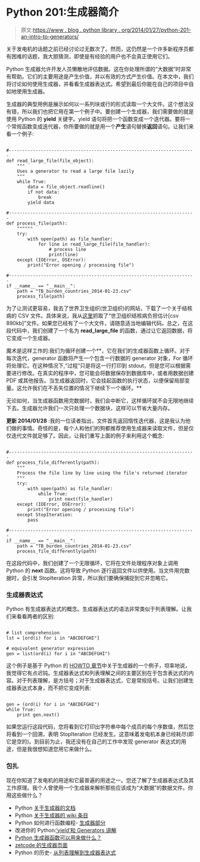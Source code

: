 # Python 201:生成器简介

> 原文:[https://www . blog . python library . org/2014/01/27/python-201-an-intro-to-generators/](https://www.blog.pythonlibrary.org/2014/01/27/python-201-an-intro-to-generators/)

关于发电机的话题之前已经讨论过无数次了。然而，这仍然是一个许多新程序员都有困难的话题，我大胆猜测，即使是有经验的用户也不会真正使用它们。

Python 生成器允许开发人员懒散地评估数据。这在你处理所谓的“大数据”时非常有帮助。它们的主要用途是产生价值，并以有效的方式产生价值。在本文中，我们将讨论如何使用生成器，并看看生成器表达式。希望到最后你能在自己的项目中自如地使用生成器。

生成器的典型用例是展示如何以一系列块或行的形式读取一个大文件。这个想法没有错，所以我们也把它用在第一个例子中。要创建一个生成器，我们需要做的就是使用 Python 的 **yield** 关键字。yield 语句将把一个函数变成一个迭代器。要将一个常规函数变成迭代器，你所要做的就是用一个**产生**语句替换**返回**语句。让我们来看一个例子:

```

#----------------------------------------------------------------------
def read_large_file(file_object):
    """
    Uses a generator to read a large file lazily
    """
    while True:
        data = file_object.readline()
        if not data:
            break
        yield data

#----------------------------------------------------------------------
def process_file(path):
    """"""
    try:
        with open(path) as file_handler:
            for line in read_large_file(file_handler):
                # process line
                print(line)
    except (IOError, OSError):
        print("Error opening / processing file")

#----------------------------------------------------------------------
if __name__ == "__main__":
    path = "TB_burden_countries_2014-01-23.csv"
    process_file(path)

```

为了让测试更容易，我去了世界卫生组织(世卫组织)的网站，下载了一个关于结核病的 CSV 文件。具体来说，我从[这里](http://www.who.int/tb/country/data/download/en/)抓取了“世卫组织结核病负担估计[csv 890kb]”文件。如果您已经有了一个大文件，请随意适当地编辑代码。总之，在这段代码中，我们创建了一个名为 **read_large_file** 的函数，通过让它返回数据，将它变成一个生成器。

魔术是这样工作的:我们为循环创建一个**，它在我们的生成器函数上循环。对于每次迭代，generator 函数将产生一个包含一行数据的 generator 对象，For 循环将处理它。在这种情况下,“过程”只是将这一行打印到 stdout，但是您可以根据需要进行修改。在真实的程序中，您可能会将数据保存到数据库中，或者用数据创建 PDF 或其他报告。当生成器返回时，它会挂起函数的执行状态，以便保留局部变量。这允许我们在不丢失位置的情况下继续下一个循环。**

无论如何，当生成器函数用完数据时，我们会中断它，这样循环就不会无限地继续下去。生成器允许我们一次只处理一个数据块，这样可以节省大量内存。

**更新 2014/01/28** :我的一位读者指出，文件首先返回惰性迭代器，这是我认为他们做的事情。奇怪的是，每个人和他们的狗都推荐使用生成器来读取文件，但是仅仅迭代文件就足够了。因此，让我们重写上面的例子来利用这个概念:

```

#----------------------------------------------------------------------
def process_file_differently(path):
    """
    Process the file line by line using the file's returned iterator
    """
    try:
        with open(path) as file_handler:
            while True:
                print next(file_handler)
    except (IOError, OSError):
        print("Error opening / processing file")
    except StopIteration:
        pass

#----------------------------------------------------------------------
if __name__ == "__main__":
    path = "TB_burden_countries_2014-01-23.csv"
    process_file_differently(path)

```

在这段代码中，我们创建了一个无限循环，它将在文件处理程序对象上调用 Python 的 **next** 函数。这将导致 Python 逐行返回文件以供使用。当文件用完数据时，会引发 StopIteration 异常，所以我们要确保捕捉到它并忽略它。

### 生成器表达式

Python 有生成器表达式的概念。生成器表达式的语法非常类似于列表理解。让我们来看看两者的区别:

```

# list comprehension
lst = [ord(i) for i in "ABCDEFGHI"]

# equivalent generator expression
gen = list(ord(i) for i in "ABCDEFGHI")

```

这个例子是基于 Python 的 [HOWTO 章节](https://wiki.python.org/moin/Generators)中关于生成器的一个例子，坦率地说，我觉得它有点迟钝。生成器表达式和列表理解之间的主要区别在于包含表达式的内容。对于列表理解，是方括号；对于生成器表达式，它是常规括号。让我们创建生成器表达式本身，而不把它变成列表:

```

gen = (ord(i) for i in "ABCDEFGHI")
while True:
    print gen.next()

```

如果您运行这段代码，您将看到它打印出字符串中每个成员的每个序数值，然后您将看到一个回溯，表明 StopIteration 已经发生。这意味着发电机本身已经耗尽(即它是空的)。到目前为止，我还没有在自己的工作中发现 generator 表达式的用途，但是我很想知道您用它来做什么。

### 包扎

现在你知道了发电机的用途和它最普遍的用途之一。您还了解了生成器表达式及其工作原理。我个人曾使用一个生成器来解析那些应该成为“大数据”的数据文件。你用这些做什么？

*   Python [关于生成器的文档](http://docs.python.org/2/tutorial/classes.html#generators)
*   Python [关于生成器的 wiki 条目](https://wiki.python.org/moin/Generators)
*   Python 如何进行函数编程- [生成器部分](http://docs.python.org/2/howto/functional.html#generators)
*   改进你的 Python:[‘yield’和 Generators 讲解](http://www.jeffknupp.com/blog/2013/04/07/improve-your-python-yield-and-generators-explained/)
*   [Python 生成器函数可以用来做什么？](https://stackoverflow.com/questions/102535/what-can-you-use-python-generator-functions-for)
*   [zetcode 的生成器页面](http://zetcode.com/lang/python/itergener/)
*   Python 的历史- [从列表理解到生成器表达式](http://python-history.blogspot.com/2010/06/from-list-comprehensions-to-generator.html)